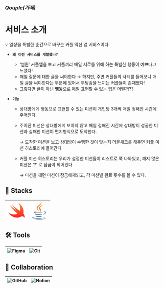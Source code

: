 ### *Qouple(가제)*

# 서비스 소개

<aside>
💡 일상을 특별한 순간으로 바꾸는 커플 액션 앱 서비스이다.

</aside>

- **`왜 이런 서비스를 개발했나?`**
    - ‘썸원’ 커플앱을 보고 커플끼리 매일 서로를 위해 하는 특별한 행동이 예쁘다고 느꼈다!
    - 매일 질문에 대한 글을 써야한다 → 하지만, 주변 커플들의 사례를 들어보니 매일 글을 써야한다는 부분에 있어서 부담감을 느끼는 커플들이 존재했다!
    - 그렇다면 글이 아닌 **행동**으로 매일 표현할 수 있는 앱은 어떨까??
    
- **`기능`**
    - 상대방에게 행동으로 표현할 수 있는 미션이 개인당 3개씩 매일 정해진 시간에 주어진다.
    - 주어진 미션은 상대방에게 보이지 않고 매일 정해진 시간에 상대방이 성공한 미션과 실패한 미션이 편지형식으로 도착한다.
        
        → 도착한 미션을 보고 상대방이 수행한 것이 맞는지 더블체크를 해주면 커플 미션 히스토리에 들어간다
        
    - 커플 미션 히스토리는 우리가 설정한 미션들이 리스트로 쭉 나와있고, 깨지 않은 미션은 ‘?’ 로 잠금이 되어있다
        
        → 미션을 깨면 미션이 잠금해제되고, 각 미션별 완료 횟수를 볼 수 있다.
        

## 🚀 Stacks

|<img src="https://github.com/giljihun/giljihun/blob/main/images/swift.png" width=60> | <img src="https://github.com/giljihun/giljihun/blob/main/images/java.png" width=60> |
|:---:|:---:|

## 🛠 Tools

|<img src="https://cdn-icons-png.flaticon.com/512/5968/5968705.png" alt="Figma" width="60" /> | <img src="https://git-scm.com/images/logos/downloads/Git-Icon-1788C.png" alt="Git" width="60" /> |
|:---:|:---:|

## 👥 Collaboration

|<img src="https://cdn-icons-png.flaticon.com/512/25/25231.png" alt="GitHub" width="60" /> | <img src="https://cdn.icon-icons.com/icons2/2389/PNG/512/notion_logo_icon_145025.png" alt="Notion" width="60" /> |
|:---:|:---:|

